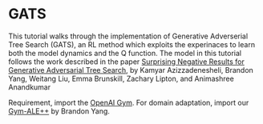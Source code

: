 # GATS
This tutorial walks through the implementation of Generative Adverserial Tree Search (GATS), 
an RL method which exploits the experinaces to learn both the model dynamics and the Q function.
The model in this tutorial follows the work described in the paper 
[Surprising Negative Results for Generative Adversarial Tree Search](https://arxiv.org/pdf/1806.05780.pdf), by Kamyar Azizzadenesheli, Brandon Yang, Weitang Liu, Emma Brunskill, Zachary Lipton, and Animashree Anandkumar

Requirement, import the [OpenAI Gym](https://gym.openai.com/docs). For domain adaptation, import our [Gym-ALE++](https://github.com/bclyang/updated-atari-env) by Brandon Yang.
